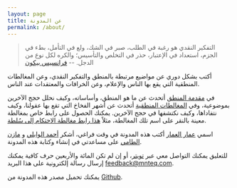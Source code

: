 ```yaml
---
layout: page
title: عن المدونة
permalink: /about/
---
```


> التفكير النقدي هو رغبة في الطلب، صبر في الشك، ولع في التأمل، بطء في الجزم، استعداد في الإعتبار، حذر في التخلص والتأسيس؛ والكره لكل نوع من الدجل.
> -- [فرانسيس بيكون](http://ar.wikipedia.org/wiki/فرانسيس_بيكون)

أكتب بشكل دوري عن مواضيع مرتبطة بالمنطق والتفكير النقدي، وعن المغالطات المنطقية التي يقع بها الناس والإعلام، وعن الخرافات والمعتقدات عند الناس.

في [مقدمة المنطق](/logic) أتحدث عن ما هو المنطق، وأساساته، وكيف نحلل حجج الآخرين بموضوعية، وفي [المغالطات المنطقية](/logical-fallacies) أتحدث عن أشهر الفخاخ التي تقع بها عقولنا، وكيف نتفاداها، وكيف نكتشفها في حجج الآخرين. يمكنك الحصول على رابط خاص بمغالطة معينة بالنقر على اسم تلك المغالطة، مثلاً [هذا رابط مغالطة الاحتكام إلى سُلطة](http://mnteq.com/logical-fallacies/#argument-from-authority).

اسمي [عمار العمار](http://twitter.com/a3ammar) أكتب هذه المدونة في وقت فراغي، أشكر [أحمد الوابلي](http://twitter.com/ahmadalwably) و [مازن الطامي](http://twitter.com/xternl) على مساعدتي في إنشاء وكتابة هذه المدونة.

للتعليق يمكنك التواصل معي عبر [تويتر](http://twitter.com/mnteq)، أو إن لم تكن المائة والأربعين حرف كافية يمكنك إرسال رسالة إلكترونية على هذا البريد [feedback@mnteq.com](mailto:feedback@mnteq.com).

يمكنك تحميل مصدر هذه المدونة من [Github](https://github.com/mnteq/mnteq).

